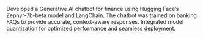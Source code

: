 Developed a Generative AI chatbot for finance using Hugging Face’s Zephyr-7b-beta model and LangChain. The chatbot was trained on banking FAQs to provide accurate, context-aware responses. Integrated model quantization for optimized performance and seamless deployment.
